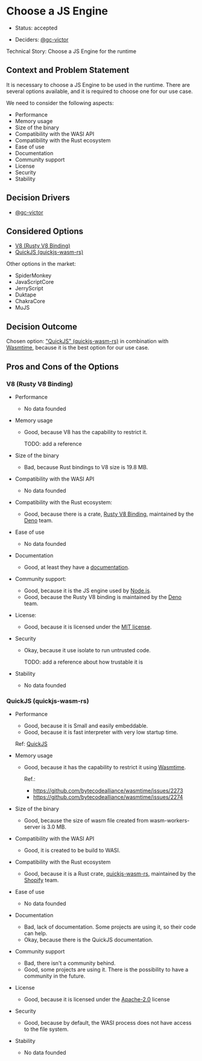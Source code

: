 # Choose a JS Engine

* Status: accepted
- Deciders: [@gc-victor](https://github.com/gc-victor)

Technical Story: Choose a JS Engine for the runtime

## Context and Problem Statement

It is necessary to choose a JS Engine to be used in the runtime. There are several options available, and it is required to choose one for our use case.

We need to consider the following aspects:

- Performance
- Memory usage
- Size of the binary
- Compatibility with the WASI API
- Compatibility with the Rust ecosystem
- Ease of use
- Documentation
- Community support
- License
- Security
- Stability

## Decision Drivers

* [@gc-victor](https://github.com/gc-victor)

## Considered Options

* [V8 (Rusty V8 Binding)](https://crates.io/crates/v8)
* [QuickJS (quickjs-wasm-rs)](https://crates.io/crates/quickjs-wasm-rs)

Other options in the market:

* SpiderMonkey
* JavaScriptCore
* JerryScript
* Duktape
* ChakraCore
* MuJS

## Decision Outcome

Chosen option: ["QuickJS" (quickjs-wasm-rs)](https://crates.io/crates/quickjs-wasm-rs) in combination with [Wasmtime](https://wasmtime.dev/), because it is the best option for our use case.

## Pros and Cons of the Options

### V8 (Rusty V8 Binding)

- Performance

    - No data founded

- Memory usage
    
    - Good, because V8 has the capability to restrict it.

        TODO: add a reference

- Size of the binary

    - Bad, because Rust bindings to V8 size is 19.8 MB.

- Compatibility with the WASI API

    - No data founded

- Compatibility with the Rust ecosystem:

    - Good, because there is a crate, [Rusty V8 Binding](https://crates.io/crates/v8), maintained by the [Deno](https://github.com/denoland/rusty_v8) team.

- Ease of use

    - No data founded

- Documentation

    - Good, at least they have a [documentation](https://docs.rs/v8).

- Community support:

    - Good, because it is the JS engine used by [Node.js](https://nodejs.org/en/).
    - Good, because the Rusty V8 binding is maintained by the [Deno](https://deno.land/) team.

- License:

    - Good, because it is licensed under the [MIT license](https://github.com/denoland/rusty_v8/blob/main/LICENSE).

- Security

    - Okay, because it use isolate to run untrusted code.
    
        TODO: add a reference about how trustable it is

- Stability

    - No data founded

### QuickJS (quickjs-wasm-rs)

- Performance

    - Good, because it is Small and easily embeddable.
    - Good, because it is fast interpreter with very low startup time.

    Ref: [QuickJS](https://bellard.org/quickjs/)

- Memory usage

    - Good, because it has the capability to restrict it using [Wasmtime](https://wasmtime.dev/).
    
        Ref.:
        - https://github.com/bytecodealliance/wasmtime/issues/2273
        - https://github.com/bytecodealliance/wasmtime/issues/2274

- Size of the binary

    - Good, because the size of wasm file created from wasm-workers-server is 3.0 MB.

- Compatibility with the WASI API

    - Good, it is created to be build to WASI. 

- Compatibility with the Rust ecosystem

    - Good, because it is a Rust crate, [quickjs-wasm-rs](https://crates.io/crates/quickjs-wasm-rs), maintained by the [Shopify](https://github.com/Shopify/javy/tree/main/crates/quickjs-wasm-rs) team.

- Ease of use

    - No data founded

- Documentation

    - Bad, lack of documentation. Some projects are using it, so their code can help.
    - Okay, because there is the QuickJS documentation.

- Community support

    - Bad, there isn't a community behind.
    - Good, some projects are using it. There is the possibility to have a community in the future.

- License

    - Good, because it is licensed under the [Apache-2.0](https://github.com/Shopify/javy/blob/main/LICENSE.md) license

- Security

    - Good, because by default, the WASI process does not have access to the file system.

- Stability

    - No data founded
